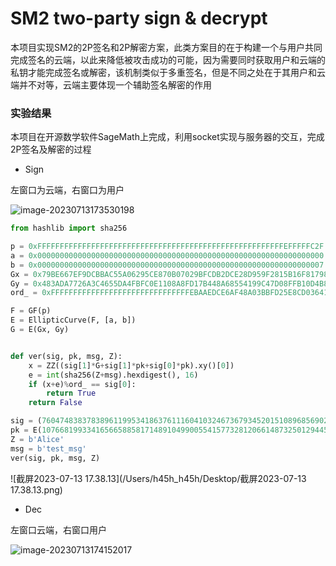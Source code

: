 # SM2 two-party sign & decrypt

本项目实现SM2的2P签名和2P解密方案，此类方案目的在于构建一个与用户共同完成签名的云端，以此来降低被攻击成功的可能，因为需要同时获取用户和云端的私钥才能完成签名或解密，该机制类似于多重签名，但是不同之处在于其用户和云端并不对等，云端主要体现一个辅助签名解密的作用

### 实验结果

本项目在开源数学软件SageMath上完成，利用socket实现与服务器的交互，完成2P签名及解密的过程

+ Sign

左窗口为云端，右窗口为用户

![image-20230713173530198](https://oyrd-1313391192.cos.ap-nanjing.myqcloud.com/images/image-20230713173530198.png)

```python
from hashlib import sha256

p = 0xFFFFFFFFFFFFFFFFFFFFFFFFFFFFFFFFFFFFFFFFFFFFFFFFFFFFFFFEFFFFFC2F
a = 0x0000000000000000000000000000000000000000000000000000000000000000
b = 0x0000000000000000000000000000000000000000000000000000000000000007
Gx = 0x79BE667EF9DCBBAC55A06295CE870B07029BFCDB2DCE28D959F2815B16F81798
Gy = 0x483ADA7726A3C4655DA4FBFC0E1108A8FD17B448A68554199C47D08FFB10D4B8
ord_ = 0xFFFFFFFFFFFFFFFFFFFFFFFFFFFFFFFEBAAEDCE6AF48A03BBFD25E8CD0364141

F = GF(p)
E = EllipticCurve(F, [a, b])
G = E(Gx, Gy)


def ver(sig, pk, msg, Z):
    x = ZZ((sig[1]*G+sig[1]*pk+sig[0]*pk).xy()[0])
    e = int(sha256(Z+msg).hexdigest(), 16)
    if (x+e)%ord_ == sig[0]:
        return True
    return False

sig = (76047483837838961199534186376111604103246736793452015108968569024881280740208, 49827584977766224864061691794756477786399024769613382423275390892956601777875)
pk = E(107668199334165665885817148910499005541577328120661487325012944574176065229442, 111706569267090372625604124477898466836640842762568009247027727905605071391615)
Z = b'Alice'
msg = b'test_msg'
ver(sig, pk, msg, Z)
```

![截屏2023-07-13 17.38.13](/Users/h45h_h45h/Desktop/截屏2023-07-13 17.38.13.png)

+ Dec

左窗口云端，右窗口用户

![image-20230713174152017](https://oyrd-1313391192.cos.ap-nanjing.myqcloud.com/images/image-20230713174152017.png)